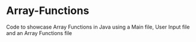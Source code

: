# Array-Functions
Code to showcase Array Functions in Java using a Main file, User Input file and an Array Functions file
